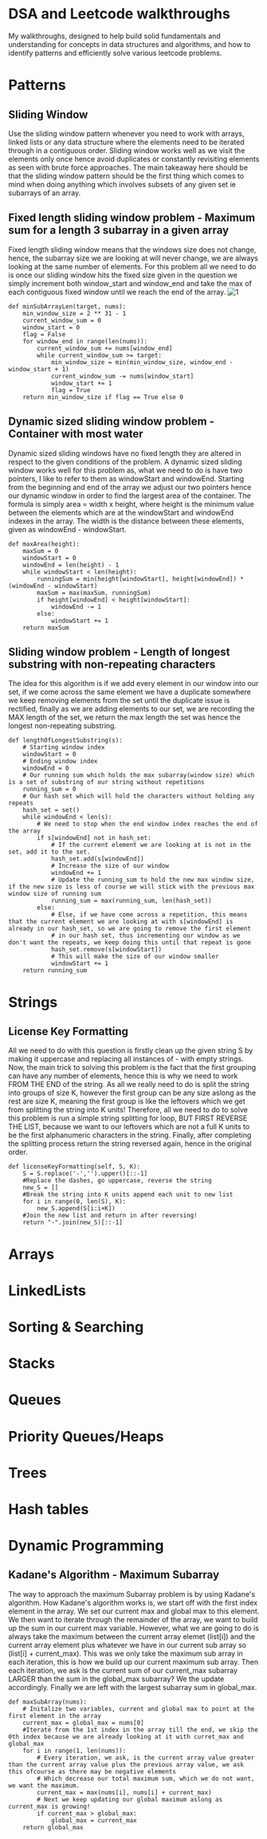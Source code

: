 # DSA and Leetcode walkthroughs 
My walkthroughs, designed to help build solid fundamentals and understanding for concepts in data structures and algorithms, and how to identify patterns and efficiently solve various leetcode problems.  

# Patterns
## Sliding Window
Use the sliding window pattern whenever you need to work with arrays, linked lists or any data structure where the elements need to be iterated through in a contiguous order. Sliding window works well as we visit the elements only once hence avoid duplicates or constantly revisiting elements as seen with brute force approaches. The main takeaway here should be that the sliding window pattern should be the first thing which comes to mind when doing anything which involves subsets of any given set ie subarrays of an array.
## Fixed length sliding window problem - Maximum sum for a length 3 subarray in a given array
Fixed length sliding window means that the windows size does not change, hence, the subarray size we are looking at will never change, we are always looking at the same number of elements. For this problem all we need to do is once our sliding window hits the fixed size given in the question we simply increment both window_start and window_end and take the max of each contiguous fixed window until we reach the end of the array.
![1](https://user-images.githubusercontent.com/57751792/108481644-51d2e480-72fd-11eb-925b-d12417425922.jpg)

    def minSubArrayLen(target, nums):
        min_window_size = 2 ** 31 - 1
        current_window_sum = 0
        window_start = 0
        flag = False
        for window_end in range(len(nums)):
            current_window_sum += nums[window_end]
            while current_window_sum >= target:
                min_window_size = min(min_window_size, window_end - window_start + 1)
                current_window_sum -= nums[window_start]
                window_start += 1
                flag = True
        return min_window_size if flag == True else 0
        
## Dynamic sized sliding window problem - Container with most water
Dynamic sized sliding windows have no fixed length they are altered in respect to the given conditions of the problem. A dynamic sized sliding window works well for this problem as, what we need to do is have two pointers, I like to refer to them as windowStart and windowEnd. Starting from the beginning and end of the array we adjust our two pointers hence our dynamic window in order to find the largest area of the container. The formula is simply area = width x height, where height is the minimum value between the elements which are at the windowStart and windowEnd indexes in the array. The width is the distance between these elements, given as windowEnd - windowStart. 

    def maxArea(height):
        maxSum = 0
        windowStart = 0
        windowEnd = len(height) - 1
        while windowStart < len(height):
            runningSum = min(height[windowStart], height[windowEnd]) * (windowEnd - windowStart)
            maxSum = max(maxSum, runningSum)
            if height[windowEnd] < height[windowStart]:
                windowEnd -= 1
            else:
                windowStart += 1
        return maxSum

## Sliding window problem - Length of longest substring with non-repeating characters
The idea for this algorithm is if we add every element in our window into our set, if we come across the same element we have a duplicate somewhere we keep removing elements from the set until the duplicate issue is rectified, finally as we are adding elements to our set, we are recording the MAX length of the set, we return the max length the set was hence the longest non-repeating substring.

    def lengthOfLongestSubstring(s):
        # Starting window index
        windowStart = 0
        # Ending window index
        windowEnd = 0
        # Our running sum which holds the max subarray(window size) which is a set of substring of our string without repetitions
        running_sum = 0
        # Our hash set which will hold the characters without holding any repeats
        hash_set = set()
        while windowEnd < len(s):
            # We need to stop when the end window index reaches the end of the array
            if s[windowEnd] not in hash_set:
                # If the current element we are looking at is not in the set, add it to the set.
                hash_set.add(s[windowEnd])
                # Increase the size of our window
                windowEnd += 1
                # Update the running_sum to hold the new max window size, if the new size is less of course we will stick with the previous max window size of running sum
                running_sum = max(running_sum, len(hash_set))
            else:
                # Else, if we have come across a repetition, this means that the current element we are looking at with s[windowEnd] is already in our hash_set, so we are going to remove the first element
                # in our hash set, thus incrementing our window as we don't want the repeats, we keep doing this until that repeat is gone
                hash_set.remove(s[windowStart])
                # This will make the size of our window smaller
                windowStart += 1
        return running_sum

# Strings
## License Key Formatting 
All we need to do with this question is firstly clean up the given string S by making it uppercase and replacing all instances of - with empty strings.
Now, the main trick to solving this problem is the fact that the first grouping can have any number of elements, hence this is why we need to work FROM THE END of the string. As all we really need to do is split the string into groups of size K, however the first group can be any size aslong as the rest are size K, meaning the first group is like the leftovers which we get from splitting the string into K units! Therefore, all we need to do to solve this problem is run a simple string splitting for loop, BUT FIRST REVERSE THE LIST, because we want to our leftovers which are not a full K units to be the first alphanumeric characters in the string. Finally, after completing the splitting process return the string reversed again, hence in the original order. 

    def licenseKeyFormatting(self, S, K):
        S = S.replace('-','').upper()[::-1]
        #Replace the dashes, go uppercase, reverse the string
        new_S = []
        #Break the string into K units append each unit to new list
        for i in range(0, len(S), K):
            new_S.append(S[i:i+K])
        #Join the new list and return in after reversing! 
        return "-".join(new_S)[::-1]
# Arrays
# LinkedLists
# Sorting & Searching
# Stacks
# Queues
# Priority Queues/Heaps
# Trees
# Hash tables
# Dynamic Programming 
## Kadane's Algorithm - Maximum Subarray
The way to approach the maximum Subarray problem is by using Kadane's algorithm. How Kadane's algorithm works is, we start off with the first index element in the array. We set our current max and global max to this element. We then want to iterate through the remainder of the array, we want to build up the sum in our current max variable. However, what we are going to do is always take the maximum between the current array elemet (list[i]) and the current array element plus whatever we have in our current sub array so (list[i] + current_max). This was we only take the maximum sub array in each iteration, this is how we build up our current maximum sub array. Then each iteration, we ask is the current sum of our current_max subarray LARGER than the sum in the global_max subarray? We the update accordingly. Finally we are left with the largest subarray sum in global_max. 

    def maxSubArray(nums):
        # Initalize two variables, current and global max to point at the first element in the array
        current_max = global_max = nums[0]
        #Iterate from the 1st index in the array till the end, we skip the 0th index because we are already looking at it with curret_max and global_max
        for i in range(1, len(nums)):
            # Every iteration, we ask, is the current array value greater than the current array value plus the previous array value, we ask this ofcourse as there may be negative elements
            # Which decrease our total maximum sum, which we do not want, we want the maximum.
            current_max = max(nums[i], nums[i] + current_max)
            # Next we keep updating our global maximum aslong as current_max is growing!
            if current_max > global_max:
                global_max = current_max
        return global_max
